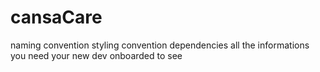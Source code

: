 # cansaCare


naming convention
styling convention
dependencies
all the informations you need your new dev onboarded to see
